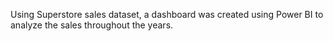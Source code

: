 Using Superstore sales dataset, a dashboard was created using Power BI to analyze the sales throughout the years. 
